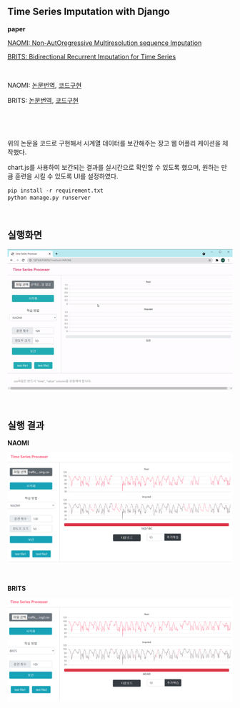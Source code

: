 ## Time Series Imputation with Django 

**paper**

[NAOMI: Non-AutOregressive Multiresolution sequence Imputation](https://arxiv.org/pdf/1901.10946.pdf) 

[BRITS: Bidirectional Recurrent Imputation for Time Series](https://arxiv.org/pdf/1805.10572.pdf)

&nbsp;



NAOMI: [논문번역](https://doheon.github.io/%EB%85%BC%EB%AC%B8%EB%B2%88%EC%97%AD/time-series/pt-NAOMI-post/), [코드구현](https://doheon.github.io/%EC%BD%94%EB%93%9C%EA%B5%AC%ED%98%84/time-series/ci-2.naomi-post/)

BRITS: [논문번역](https://doheon.github.io/%EB%85%BC%EB%AC%B8%EB%B2%88%EC%97%AD/time-series/pt-brits-post/), [코드구현](https://doheon.github.io/%EC%BD%94%EB%93%9C%EA%B5%AC%ED%98%84/time-series/ci-1.brits-post/)

&nbsp;





&nbsp;

위의 논문을 코드로 구현해서 시계열 데이터를 보간해주는 장고 웹 어플리 케이션을 제작했다.

chart.js를 사용하여 보간되는 결과를 실시간으로 확인할 수 있도록 했으며, 원하는 만큼 훈련을 시킬 수 있도록 UI를 설정하였다.



```
pip install -r requirement.txt
python manage.py runserver
```

&nbsp;



## 실행화면

![demo](README.assets/demo.gif)

&nbsp;



## 실행 결과

**NAOMI**

![naomi](README.assets/naomi.PNG)

&nbsp;



**BRITS**

![brits](README.assets/brits.PNG)

&nbsp;

